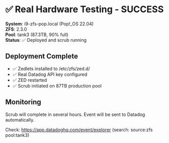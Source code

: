 # ✅ Real Hardware Testing - SUCCESS

**System**: i9-zfs-pop.local (Pop!_OS 22.04)  
**ZFS**: 2.3.0  
**Pool**: tank3 (87.3TB, 90% full)  
**Status**: ✅ Deployed and scrub running  

## Deployment Complete

- ✅ Zedlets installed to /etc/zfs/zed.d/
- ✅ Real Datadog API key configured
- ✅ ZED restarted
- ✅ Scrub initiated on 87TB production pool

## Monitoring

Scrub will complete in several hours. Event will be sent to Datadog automatically.

Check: https://app.datadoghq.com/event/explorer (search: source:zfs pool:tank3)
